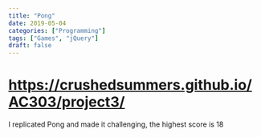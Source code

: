 ```yaml
---
title: "Pong"
date: 2019-05-04
categories: ["Programming"]
tags: ["Games", "jQuery"]
draft: false
---
```


# https://crushedsummers.github.io/AC303/project3/

I replicated Pong and made it challenging, the highest score is 18
